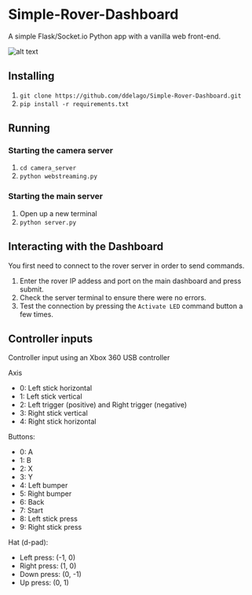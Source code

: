 # Simple-Rover-Dashboard
A simple Flask/Socket.io Python app with a vanilla web front-end.

![alt text](https://github.com/ddelago/Simple-Rover-Dashboard/blob/master/media/dashboard.PNG)

## Installing
1. `git clone https://github.com/ddelago/Simple-Rover-Dashboard.git`
2. `pip install -r requirements.txt`

## Running
### Starting the camera server
1. `cd camera_server`
2. `python webstreaming.py`

### Starting the main server
1. Open up a new terminal
2. `python server.py`

## Interacting with the Dashboard
You first need to connect to the rover server in order to send commands.
1. Enter the rover IP addess and port on the main dashboard and press submit.
2. Check the server terminal to ensure there were no errors.
3. Test the connection by pressing the `Activate LED` command button a few times.

## Controller inputs
Controller input using an Xbox 360 USB controller

Axis
- 0: Left stick horizontal
- 1: Left stick vertical
- 2: Left trigger (positive) and Right trigger (negative)
- 3: Right stick vertical
- 4: Right stick horizontal

Buttons:
- 0: A
- 1: B
- 2: X
- 3: Y
- 4: Left bumper
- 5: Right bumper
- 6: Back
- 7: Start
- 8: Left stick press
- 9: Right stick press

Hat (d-pad):
- Left press: (-1, 0)
- Right press: (1, 0)
- Down press: (0, -1)
- Up press: (0, 1)
